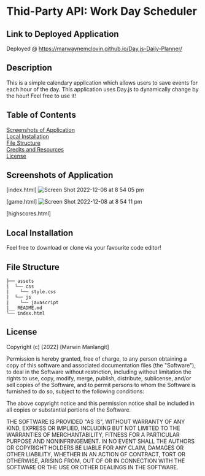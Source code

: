 # Thid-Party API: Work Day Scheduler
## Link to Deployed Application
Deployed @ https://marwaynemclovin.github.io/Day.js-Daily-Planner/

## Description
This is a simple calendary application which allows users to save events for each hour of the day. This application uses Day.js to dynamically change by the hour! Feel free to use it!

## Table of Contents
[Screenshots of Application](#Screenshots-of-Application) <br>
[Local Installation](#Local-Installation) <br>
[File Structure](#File-Structure) <br>
[Credits and Resources](#Credits-and-Resources) <br>
[License](#License)

## Screenshots of Application
[index.html]
![Screen Shot 2022-12-08 at 8 54 05 pm](https://user-images.githubusercontent.com/112296194/206422929-f5fa3141-4bd8-477a-8779-a8d8f8ffe660.png)

[game.html]
![Screen Shot 2022-12-08 at 8 54 11 pm](https://user-images.githubusercontent.com/112296194/206422971-5ed165d8-f823-4c09-b04b-5bf5092bc07f.png)

[highscores.html]

## Local Installation
Feel free to download or clone via your favourite code editor!

## File Structure
```
├── assets
|  └── css
|    └── style.css
|  └── js
|    └── javascript
|__ README.md
└── index.html
```

## License
Copyright (c) [2022] [Marwin Manlangit]

Permission is hereby granted, free of charge, to any person obtaining a copy
of this software and associated documentation files (the "Software"), to deal
in the Software without restriction, including without limitation the rights
to use, copy, modify, merge, publish, distribute, sublicense, and/or sell
copies of the Software, and to permit persons to whom the Software is
furnished to do so, subject to the following conditions:

The above copyright notice and this permission notice shall be included in all
copies or substantial portions of the Software.

THE SOFTWARE IS PROVIDED "AS IS", WITHOUT WARRANTY OF ANY KIND, EXPRESS OR
IMPLIED, INCLUDING BUT NOT LIMITED TO THE WARRANTIES OF MERCHANTABILITY,
FITNESS FOR A PARTICULAR PURPOSE AND NONINFRINGEMENT. IN NO EVENT SHALL THE
AUTHORS OR COPYRIGHT HOLDERS BE LIABLE FOR ANY CLAIM, DAMAGES OR OTHER
LIABILITY, WHETHER IN AN ACTION OF CONTRACT, TORT OR OTHERWISE, ARISING FROM,
OUT OF OR IN CONNECTION WITH THE SOFTWARE OR THE USE OR OTHER DEALINGS IN THE
SOFTWARE.

